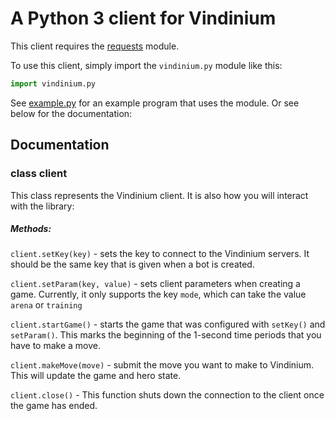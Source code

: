 # A Python 3 client for Vindinium

This client requires the [requests](http://docs.python-requests.org/en/latest/) module.

To use this client, simply import the `vindinium.py` module like this:

```python
import vindinium.py
```

See [example.py](example.py) for an example program that uses the module.  Or see below for the documentation:

## Documentation

### class client
This class represents the Vindinium client.  It is also how you will interact with the library:

##### Methods:

`client.setKey(key)` - sets the key to connect to the Vindinium servers. It should be the same key that is given when a bot is created.

`client.setParam(key, value)` - sets client parameters when creating a game. Currently, it only supports the key `mode`, which can take the value `arena` or `training`

`client.startGame()` - starts the game that was configured with `setKey()` and `setParam()`. This marks the beginning of the 1-second time periods that you have to make a move.

`client.makeMove(move)` - submit the move you want to make to Vindinium. This will update the game and hero state.

`client.close()` - This function shuts down the connection to the client once the game has ended.
